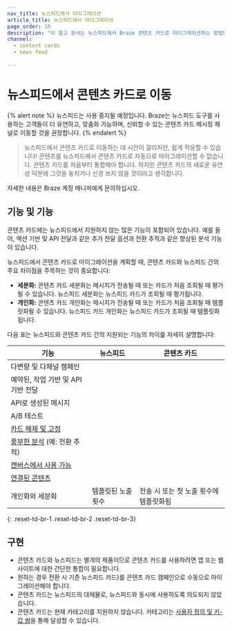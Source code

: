 ```yaml
---
nav_title: 뉴스피드에서 마이그레이션
article_title: 뉴스피드에서 마이그레이션
page_order: 10
description: "이 참고 문서는 뉴스피드에서 Braze 콘텐츠 카드로 마이그레이션하는 방법에 대한 지침을 제공합니다."
channel:
  - content cards
  - news feed
  
---
```


# 뉴스피드에서 콘텐츠 카드로 이동

{% alert note %}
뉴스피드는 사용 중지될 예정입니다. Braze는 뉴스피드 도구를 사용하는 고객들이 더 유연하고, 맞춤화 가능하며, 신뢰할 수 있는 콘텐츠 카드 메시징 채널로 이동할 것을 권장합니다.
{% endalert %}

> 뉴스피드에서 콘텐츠 카드로 이동하는 데 시간이 걸리지만, 쉽게 적응할 수 있습니다! 콘텐츠를 뉴스피드에서 콘텐츠 카드로 자동으로 마이그레이션할 수 없습니다. 콘텐츠 카드를 처음부터 통합해야 합니다. 하지만 콘텐츠 카드의 새로운 유연성 덕분에 그것을 놓치거나 신경 쓰지 않을 것이라고 생각합니다.

자세한 내용은 Braze 계정 매니저에게 문의하십시오.

## 기능 및 기능

콘텐츠 카드에는 뉴스피드에서 지원하지 않는 많은 기능이 포함되어 있습니다. 예를 들어, 액션 기반 및 API 전달과 같은 추가 전달 옵션과 전환 추적과 같은 향상된 분석 기능이 있습니다.

뉴스피드에서 콘텐츠 카드로 마이그레이션을 계획할 때, 콘텐츠 카드와 뉴스피드 간의 주요 차이점을 주목하는 것이 중요합니다:

- **세분화:** 콘텐츠 카드 세분화는 메시지가 전송될 때 또는 카드가 처음 조회될 때 평가될 수 있습니다. 뉴스피드 세분화는 뉴스피드 카드가 조회될 때 평가됩니다.
- **개인화:** 콘텐츠 카드 개인화는 메시지가 전송될 때 또는 카드가 처음 조회될 때 템플릿화될 수 있습니다. 뉴스피드 카드 개인화는 뉴스피드 카드가 조회될 때 템플릿화됩니다.

다음 표는 뉴스피드와 콘텐츠 카드 간의 지원되는 기능의 차이를 자세히 설명합니다:

| 기능 | 뉴스피드 | 콘텐츠 카드 |
|---|---|---|
| 다변량 및 다채널 캠페인 | <i class="fas fa-times" title="지원되지 않음"></i> | <i class="fas fa-check" title="지원됨"></i> |
| 예약된, 작업 기반 및 API 기반 전달 | <i class="fas fa-times" title="지원되지 않음"></i> | <i class="fas fa-check" title="지원됨"></i> |
| API로 생성된 메시지 | <i class="fas fa-times" title="지원되지 않음"></i> | <i class="fas fa-check" title="지원됨"></i> |
| A/B 테스트 | <i class="fas fa-times" title="지원되지 않음"></i> | <i class="fas fa-check" title="지원됨"></i> |
| [카드 해제 및 고정][4] | <i class="fas fa-times" title="지원되지 않음"></i> | <i class="fas fa-check" title="지원됨"></i> |
| [풍부한 분석][3] (예: 전환 추적) | <i class="fas fa-times" title="지원되지 않음"></i> | <i class="fas fa-check" title="지원됨"></i> |
| [캔버스에서 사용 가능][2] | <i class="fas fa-times" title="지원되지 않음"></i> | <i class="fas fa-check" title="지원됨"></i> |
| [연결된 콘텐츠][5] | <i class="fas fa-times" title="지원되지 않음"></i> | <i class="fas fa-check" title="지원됨"></i> |
| 개인화와 세분화 | 템플릿된 노출 횟수 | 전송 시 또는 첫 노출 횟수에 템플릿화됨 |
{: .reset-td-br-1 .reset-td-br-2 .reset-td-br-3}

## 구현

- 콘텐츠 카드와 뉴스피드는 별개의 제품이므로 콘텐츠 카드를 사용하려면 앱 또는 웹사이트에 대한 간단한 통합이 필요합니다.
- 원하는 경우 전환 시 기존 뉴스피드 카드}를 콘텐츠 카드 캠페인으로 수동으로 마이그레이션해야 합니다.
- 콘텐츠 카드는 뉴스피드의 대체물로, 뉴스피드와 동시에 사용하도록 의도되지 않았습니다.
- 콘텐츠 카드는 현재 카테고리를 지원하지 않습니다. 카테고리는 [사용자 정의 및 키-값 쌍][1]을 통해 달성할 수 있습니다.


[1]: {{site.baseurl}}/developer_guide/platform_integration_guides/web/content_cards/multiple_feeds/
[2]: {{site.baseurl}}/user_guide/engagement_tools/canvas/create_a_canvas/content-cards_in_canvas/
[3]: {{site.baseurl}}/user_guide/message_building_by_channel/content_cards/reporting/
[4]: {{site.baseurl}}/user_guide/message_building_by_channel/content_cards/create/#step-2-compose-a-content-card
[5]: {{site.baseurl}}/user_guide/personalization_and_dynamic_content/connected_content/
